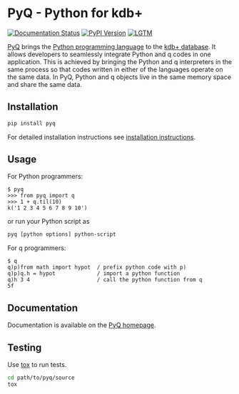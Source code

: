 # PyQ - Python for kdb+

[![Documentation Status](https://readthedocs.org/projects/pyq/badge/?version=latest)](http://pyq.readthedocs.io/en/latest/?badge=latest)
[![PyPI Version](https://img.shields.io/pypi/v/pyq.svg)](https://pypi.python.org/pypi/pyq)
[![LGTM](https://pyq.enlnt.com/_images/lgtm.svg)](https://lgtm.com/projects/g/enlnt/pyq)

[PyQ][2] brings the [Python programming language][4] to the [kdb+ database][5]. It allows
developers to seamlessly integrate Python and q codes in one application.
This is achieved by bringing the Python and q interpreters in the same process
so that codes written in either of the languages operate on the same data.
In PyQ, Python and q objects live in the same memory space and share the same
data.

## Installation

```bash
pip install pyq
```

For detailed installation instructions see [installation instructions][1].

## Usage

For Python programmers:

```
$ pyq
>>> from pyq import q
>>> 1 + q.til(10)
k('1 2 3 4 5 6 7 8 9 10')
```

or run your Python script as

```bash
pyq [python options] python-script
```

For q programmers:

```
$ q
q)p)from math import hypot  / prefix python code with p) 
q)p)q.h = hypot             / import a python function
q)h 3 4                     / call the python function from q
5f
```

## Documentation

Documentation is available on the [PyQ homepage][2].

## Testing

Use [tox][3] to run tests.

```bash
cd path/to/pyq/source
tox
```

[1]: https://pyq.enlnt.com/install/install.html#installation
[2]: https://pyq.enlnt.com
[3]: https://tox.readthedocs.io/en/latest
[4]: https://www.python.org/about
[5]: https://kx.com
